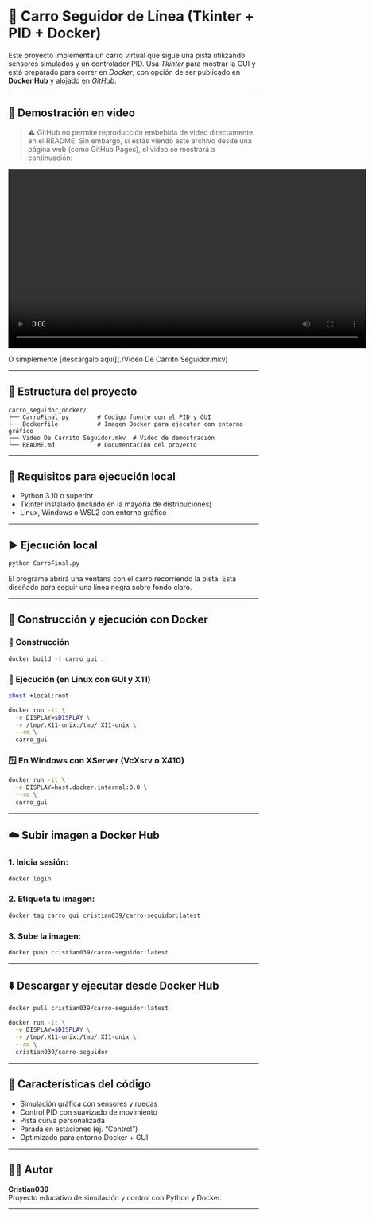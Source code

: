 # 🚗 Carro Seguidor de Línea (Tkinter + PID + Docker)

Este proyecto implementa un carro virtual que sigue una pista utilizando sensores simulados y un controlador PID. Usa *Tkinter* para mostrar la GUI y está preparado para correr en *Docker*, con opción de ser publicado en **Docker Hub** y alojado en *GitHub*.

---

## 🎥 Demostración en video

> ⚠️ GitHub no permite reproducción embebida de video directamente en el README. Sin embargo, si estás viendo este archivo desde una página web (como GitHub Pages), el video se mostrará a continuación:

<video width="720" controls>
  <source src="Video De Carrito Seguidor.mkv" type="video/x-matroska">
  Tu navegador no puede reproducir este video.
</video>

O simplemente [descárgalo aquí](./Video De Carrito Seguidor.mkv)

---

## 📁 Estructura del proyecto

```
carro_seguidor_docker/
├── CarroFinal.py        # Código fuente con el PID y GUI
├── Dockerfile           # Imagen Docker para ejecutar con entorno gráfico
├── Video De Carrito Seguidor.mkv  # Video de demostración
└── README.md            # Documentación del proyecto
```

---

## 🔧 Requisitos para ejecución local

- Python 3.10 o superior
- Tkinter instalado (incluido en la mayoría de distribuciones)
- Linux, Windows o WSL2 con entorno gráfico

---

## ▶️ Ejecución local

```bash
python CarroFinal.py
```

El programa abrirá una ventana con el carro recorriendo la pista. Está diseñado para seguir una línea negra sobre fondo claro.

---

## 🐳 Construcción y ejecución con Docker

### 🔨 Construcción

```bash
docker build -t carro_gui .
```

### 🚀 Ejecución (en Linux con GUI y X11)

```bash
xhost +local:root

docker run -it \
  -e DISPLAY=$DISPLAY \
  -v /tmp/.X11-unix:/tmp/.X11-unix \
  --rm \
  carro_gui
```

### 🪟 En Windows con XServer (VcXsrv o X410)

```bash
docker run -it \
  -e DISPLAY=host.docker.internal:0.0 \
  --rm \
  carro_gui
```

---

## ☁️ Subir imagen a Docker Hub

### 1. Inicia sesión:

```bash
docker login
```

### 2. Etiqueta tu imagen:

```bash
docker tag carro_gui cristian039/carro-seguidor:latest
```

### 3. Sube la imagen:

```bash
docker push cristian039/carro-seguidor:latest
```

---

## ⬇️ Descargar y ejecutar desde Docker Hub

```bash
docker pull cristian039/carro-seguidor:latest
```

```bash
docker run -it \
  -e DISPLAY=$DISPLAY \
  -v /tmp/.X11-unix:/tmp/.X11-unix \
  --rm \
  cristian039/carro-seguidor
```

---

## 🧠 Características del código

- Simulación gráfica con sensores y ruedas
- Control PID con suavizado de movimiento
- Pista curva personalizada
- Parada en estaciones (ej. “Control”)
- Optimizado para entorno Docker + GUI

---

## 🧑‍💻 Autor

**Cristian039**  
Proyecto educativo de simulación y control con Python y Docker.

---
